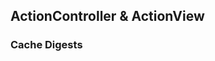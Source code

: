 ## ActionController & ActionView

### <a id="cache-digests"></a>Cache Digests

<!-- Rails 4 seems to be standardizing around fragment caching, not action or page -->
